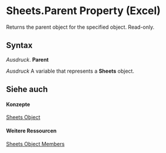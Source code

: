 
# Sheets.Parent Property (Excel)

Returns the parent object for the specified object. Read-only.


## Syntax

 _Ausdruck_. **Parent**

 _Ausdruck_ A variable that represents a **Sheets** object.


## Siehe auch


#### Konzepte


[Sheets Object](048fd93c-bc27-4b58-358f-56fcee1710f8.md)
#### Weitere Ressourcen


[Sheets Object Members](http://msdn.microsoft.com/library/d630d25c-25cc-c866-a3d3-708246dc8b83%28Office.15%29.aspx)